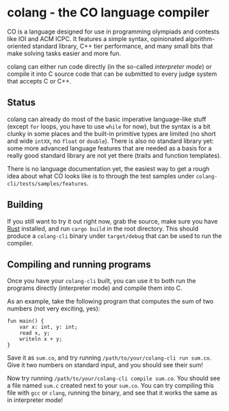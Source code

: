 # colang - the CO language compiler

CO is a language designed for use in programming olympiads and contests
like IOI and ACM ICPC. It features a simple syntax, opinionated
algorithm-oriented standard library, C++ tier performance,
and many small bits that make solving tasks easier and more fun.

colang can either run code directly (in the so-called _interpreter mode_)
or compile it into C source code that can be submitted to every judge system
that accepts C or C++.

## Status

colang can already do most of the basic imperative language-like stuff
(except `for` loops, you have to use `while` for now), but the syntax
is a bit clunky in some places and the built-in primitive types are
limited (no short and wide `intXX`, no `float` or `double`). There is
also no standard library yet: some more advanced language features
that are needed as a basis for a really good standard library are not
yet there (traits and function templates).

There is no language documentation yet, the easiest way to get a rough
idea about what CO looks like is to through the test samples under
`colang-cli/tests/samples/features`.

## Building

If you still want to try it out right now, grab the source, make sure
you have [Rust](https://www.rust-lang.org/) installed, and run
`cargo build` in the root directory. This should produce a `colang-cli`
binary under `target/debug` that can be used to run the compiler.

## Compiling and running programs

Once you have your `colang-cli` built, you can use it to both run the
programs directly (interpreter mode) and compile them into C.

As an example, take the following program that computes the sum of two
numbers (not very exciting, yes):

```
fun main() {
    var x: int, y: int;
    read x, y;
    writeln x + y;
}
```

Save it as `sum.co`, and try running `/path/to/your/colang-cli run sum.co`.
Give it two numbers on standard input, and you should see their sum!

Now try running `/path/to/your/colang-cli compile sum.co`. You should see
a file named `sum.c` created next to your `sum.co`. You can try compiling
this file with `gcc` or `clang`, running the binary, and see that it works
the same as in interpreter mode!